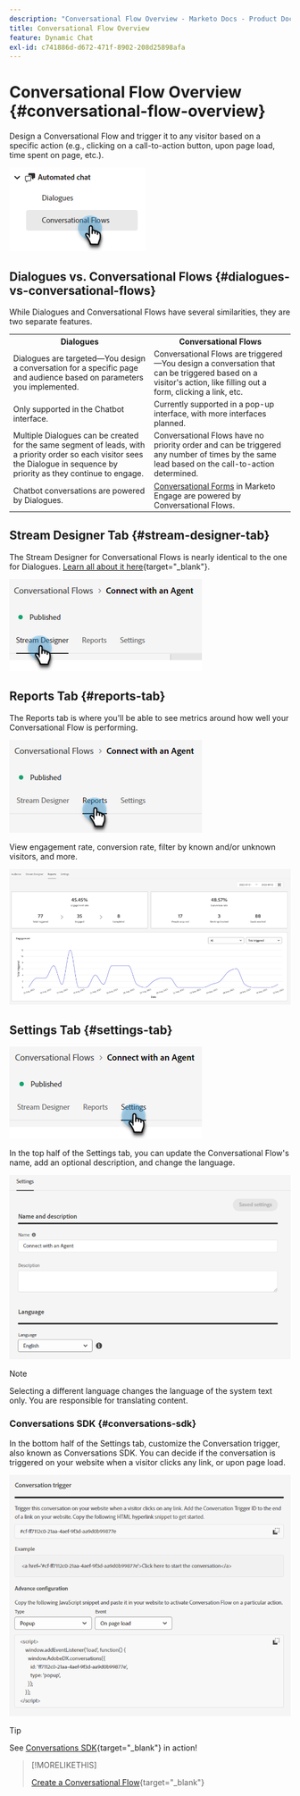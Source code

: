 ```yaml
---
description: "Conversational Flow Overview - Marketo Docs - Product Documentation"
title: Conversational Flow Overview
feature: Dynamic Chat
exl-id: c741886d-d672-471f-8902-208d25898afa
---
```

# Conversational Flow Overview {#conversational-flow-overview}

Design a Conversational Flow and trigger it to any visitor based on a specific action (e.g., clicking on a call-to-action button, upon page load, time spent on page, etc.).

   ![](assets/conversational-flow-overview-1.png)

## Dialogues vs. Conversational Flows {#dialogues-vs-conversational-flows}

While Dialogues and Conversational Flows have several similarities, they are two separate features.

<table>
 <tbody>
  <tr>
   <th style="width:50%">Dialogues</th>
   <th style="width:50%">Conversational Flows</th>
  </tr>
  <tr>
   <td>Dialogues are targeted&mdash;You design a conversation for a specific page and audience based on parameters you implemented.</td>
   <td>Conversational Flows are triggered&mdash;You design a conversation that can be triggered based on a visitor's action, like filling out a form, clicking a link, etc.</td>
  </tr>
   <tr>
   <td>Only supported in the Chatbot interface.</td>
   <td>Currently supported in a pop-up interface, with more interfaces planned.</td>
  </tr>
  </tr>
   <tr>
   <td>Multiple Dialogues can be created for the same segment of leads, with a priority order so each visitor sees the Dialogue in sequence by priority as they continue to engage.</td>
   <td>Conversational Flows have no priority order and can be triggered any number of times by the same lead based on the call-to-action determined.</td>
  </tr>
  <tr>
   <td>Chatbot conversations are powered by Dialogues.</td>
   <td><a href="/help/marketo/product-docs/demand-generation/dynamic-chat/automated-chat/conversational-flow-settings-for-marketo-engage-forms.md" target="_blank">Conversational Forms</a> in Marketo Engage are powered by Conversational Flows.</td>
  </tr>
 </tbody>
</table>

## Stream Designer Tab {#stream-designer-tab}

The Stream Designer for Conversational Flows is nearly identical to the one for Dialogues. [Learn all about it here](/help/marketo/product-docs/demand-generation/dynamic-chat/automated-chat/stream-designer.md){target="_blank"}.

   ![](assets/conversational-flow-overview-2.png)

## Reports Tab {#reports-tab}

The Reports tab is where you'll be able to see metrics around how well your Conversational Flow is performing.

   ![](assets/conversational-flow-overview-3.png)

View engagement rate, conversion rate, filter by known and/or unknown visitors, and more.

   ![](assets/conversational-flow-overview-4.png)

## Settings Tab {#settings-tab}

   ![](assets/conversational-flow-overview-5.png)

In the top half of the Settings tab, you can update the Conversational Flow's name, add an optional description, and change the language.

   ![](assets/conversational-flow-overview-6.png)

>[!NOTE]
>
>Selecting a different language changes the language of the system text only. You are responsible for translating content.

### Conversations SDK {#conversations-sdk}

In the bottom half of the Settings tab, customize the Conversation trigger, also known as Conversations SDK. You can decide if the conversation is triggered on your website when a visitor clicks any link, or upon page load.

   ![](assets/conversational-flow-overview-7.png)

>[!TIP]
>
>See [Conversations SDK](https://experienceleague.adobe.com/tools/marketo-dynamic-chatbot/conversations-sdk/){target="_blank"} in action!

>[!MORELIKETHIS]
>
>[Create a Conversational Flow](/help/marketo/product-docs/demand-generation/dynamic-chat/automated-chat/create-a-conversational-flow.md){target="_blank"}
